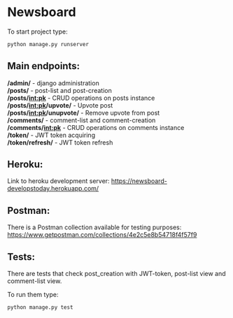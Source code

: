 # Newsboard

To start project type:
```sh
python manage.py runserver
```

## Main endpoints:  
**/admin/** - django administration  
**/posts/** - post-list and post-creation  
**/posts/<int:pk>** - CRUD operations on posts instance  
**/posts/<int:pk>/upvote/** - Upvote post  
**/posts/<int:pk>/unupvote/** - Remove upvote from post  
**/comments/** - comment-list and comment-creation  
**/comments/<int:pk>** - CRUD operations on comments instance  
**/token/** - JWT token acquiring  
**/token/refresh/** - JWT token refresh  

## Heroku: 
Link to heroku development server: https://newsboard-developstoday.herokuapp.com/  

## Postman:  
There is a Postman collection available for testing purposes: https://www.getpostman.com/collections/4e2c5e8b54718f4f57f9  

## Tests:  
There are tests that check post_creation with JWT-token, post-list view and comment-list view.  

To run them type:
```sh
python manage.py test
```
